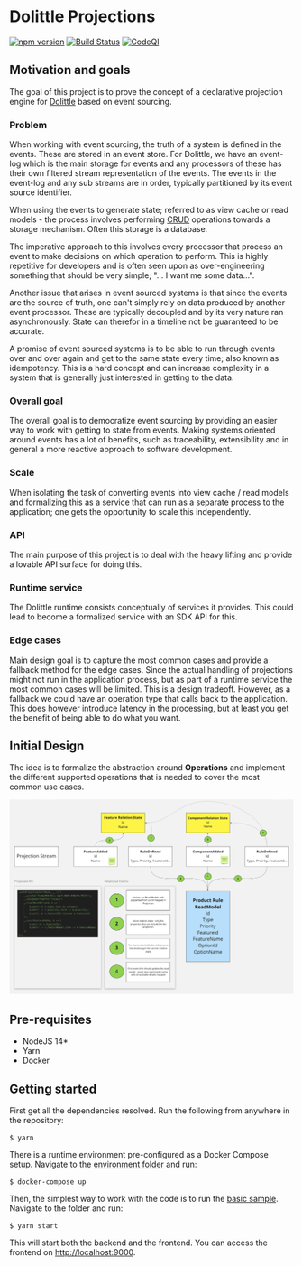 # Dolittle Projections

[![npm version](https://badge.fury.io/js/%40dolittle%2Fprojections.svg)](https://badge.fury.io/js/%40dolittle%2Fprojections)
[![Build Status](https://github.com/dolittle-entropy/projections/workflows/TypeScript%20Library%20CI%2FCD/badge.svg)](https://github.com/dolittle-entropy/projections/actions?query=workflow%3A%22TypeScript+Library+CI%2FCD%22)
[![CodeQl](https://github.com/dolittle-entropy/projections/workflows/CodeQL/badge.svg)](https://github.com/dolittle-entropy/projections/actions?query=workflow%3ACodeQL)

## Motivation and goals

The goal of this project is to prove the concept of a declarative projection engine for [Dolittle](https://dolittle.io) based on event sourcing.

### Problem

When working with event sourcing, the truth of a system is defined in the events. These are stored in an event store.
For Dolittle, we have an event-log which is the main storage for events and any processors of these has their own
filtered stream representation of the events. The events in the event-log and any sub streams are in order, typically
partitioned by its event source identifier.

When using the events to generate state; referred to as view cache or read models - the process involves
performing [CRUD](https://en.wikipedia.org/wiki/Create,_read,_update_and_delete) operations towards a storage mechanism.
Often this storage is a database.

The imperative approach to this involves every processor that process an event to make decisions on which operation
to perform. This is highly repetitive for developers and is often seen upon as over-engineering something that should
be very simple; "... I want me some data...".

Another issue that arises in event sourced systems is that since
the events are the source of truth, one can't simply rely on data produced by another event processor. These are typically
decoupled and by its very nature ran asynchronously. State can therefor in a timeline not be guaranteed to be accurate.

A promise of event sourced systems is to be able to run through events over and over again and get to the same state
every time; also known as idempotency. This is a hard concept and can increase complexity in a system that is generally
just interested in getting to the data.

### Overall goal

The overall goal is to democratize event sourcing by providing an easier way to work with getting to state from events.
Making systems oriented around events has a lot of benefits, such as traceability, extensibility and in general a more
reactive approach to software development.

### Scale

When isolating the task of converting events into view cache / read models and formalizing this as a service that can run
as a separate process to the application; one gets the opportunity to scale this independently.

### API

The main purpose of this project is to deal with the heavy lifting and provide a lovable API surface for doing this.

### Runtime service

The Dolittle runtime consists conceptually of services it provides. This could lead to become a formalized service with
an SDK API for this.

### Edge cases

Main design goal is to capture the most common cases and provide a fallback method for the edge cases.
Since the actual handling of projections might not run in the application process, but as part of a runtime service
the most common cases will be limited. This is a design tradeoff. However, as a fallback we could have an operation type
that calls back to the application. This does however introduce latency in the processing, but at least you get the
benefit of being able to do what you want.

## Initial Design

The idea is to formalize the abstraction around **Operations** and implement the different supported
operations that is needed to cover the most common use cases.

![](./initial_design.png)

## Pre-requisites

- NodeJS 14*
- Yarn
- Docker

## Getting started

First get all the dependencies resolved. Run the following from anywhere in the repository:

```shell
$ yarn
```

There is a runtime environment pre-configured as a Docker Compose setup.
Navigate to the [environment folder](./Samples/Environment) and run:

```shell
$ docker-compose up
```

Then, the simplest way to work with the code is to run the [basic sample](./Samples/Basic).
Navigate to the folder and run:

```shell
$ yarn start
```

This will start both the backend and the frontend. You can access the frontend on [http://localhost:9000](http://localhost:9000).
